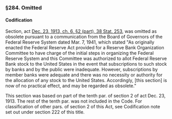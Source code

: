 ### §284. Omitted ###

#### Codification ####

Section, act [Dec. 23, 1913, ch. 6, §2 (part), 38 Stat. 253](/statviewer.htm?volume=38&page=253), was omitted as obsolete pursuant to a communication from the Board of Governors of the Federal Reserve System dated Mar. 7, 1941, which stated "As originally enacted the Federal Reserve Act provided for a Reserve Bank Organization Committee to have charge of the initial steps in organizing the Federal Reserve System and this Committee was authorized to allot Federal Reserve Bank stock to the United States in the event that subscriptions to such stock by banks and by the public were inadequate. However, subscriptions by member banks were adequate and there was no necessity or authority for the allocation of any stock to the United States. Accordingly, [this section] is now of no practical effect, and may be regarded as obsolete."

This section was based on part of the tenth par. of section 2 of act Dec. 23, 1913. The rest of the tenth par. was not included in the Code. For classification of other pars. of section 2 of this Act, see Codification note set out under section 222 of this title.